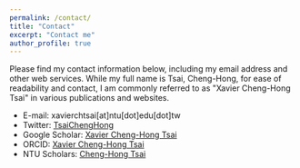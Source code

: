 ```yaml
---
permalink: /contact/
title: "Contact"
excerpt: "Contact me"
author_profile: true
---
```

<!-- Google tag (gtag.js) -->
<script async src="https://www.googletagmanager.com/gtag/js?id=G-W0ZGH6HXD8"></script>
<script>
  window.dataLayer = window.dataLayer || [];
  function gtag(){dataLayer.push(arguments);}
  gtag('js', new Date());

  gtag('config', 'G-W0ZGH6HXD8');
</script>

Please find my contact information below, including my email address and other web services. While my full name is Tsai, Cheng-Hong, for ease of readability and contact, I am commonly referred to as "Xavier Cheng-Hong Tsai" in various publications and websites.

* E-mail: xavierchtsai[at]ntu[dot]edu[dot]tw
* Twitter: [TsaiChengHong](https://twitter.com/TsaiChengHong)
* Google Scholar: [Xavier Cheng-Hong Tsai](https://scholar.google.com.tw/citations?user=ZkDKsLsAAAAJ&hl=en)
* ORCID: [Xavier Cheng-Hong Tsai](https://orcid.org/0000-0002-4174-8766) 
* NTU Scholars: [Cheng-Hong Tsai](https://scholars.lib.ntu.edu.tw/cris/rp/rp08290)

